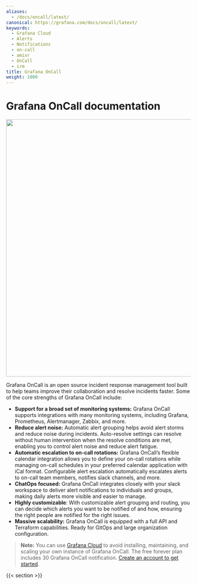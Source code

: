```yaml
---
aliases:
  - /docs/oncall/latest/
canonical: https://grafana.com/docs/oncall/latest/
keywords:
  - Grafana Cloud
  - Alerts
  - Notifications
  - on-call
  - amixr
  - OnCall
  - irm
title: Grafana OnCall
weight: 1000
---
```


# Grafana OnCall documentation

<img src="/static/img/docs/oncall/oncall-logo.png" class="no-shadow" width="700px">


Grafana OnCall is an open source incident response management tool built to help teams improve their collaboration and resolve incidents faster. Some of the core strengths of Grafana OnCall include:

- **Support for a broad set of monitoring systems:** Grafana OnCall supports integrations with many monitoring systems, including Grafana, Prometheus, Alertmanager, Zabbix, and more. 
- **Reduce alert noise:** Automatic alert grouping helps avoid alert storms and reduce noise during incidents. Auto-resolve settings can resolve without human intervention when the resolve conditions are met, enabling you to control alert noise and reduce alert fatigue. 
- **Automatic escalation to on-call rotations:** Grafana OnCall’s flexible calendar integration allows you to define your on-call rotations while managing on-call schedules in your preferred calendar application with iCal format. Configurable alert escalation automatically escalates alerts to on-call team members, notifies slack channels, and more. 
- **ChatOps focused:** Grafana OnCall integrates closely with your slack workspace to deliver alert notifications to individuals and groups, making daily alerts more visible and easier to manage.
- **Highly customizable**: With customizable alert grouping and routing, you can decide which alerts you want to be notified of and how, ensuring the right people are notified for the right issues. 
- **Massive scalability:** Grafana OnCall is equipped with a full API and Terraform capabilities. Ready for GitOps and large organization configuration. 


> **Note:** You can use [Grafana Cloud](https://grafana.com/products/cloud/?plcmt=nav-products-cta1&cta=cloud) to avoid installing, maintaining, and scaling your own instance of Grafana OnCall. The free forever plan includes 30 Grafana OnCall notification. [Create an account to get started](https://grafana.com/auth/sign-up/create-user?pg=oncall&plcmt=hero-btn-1).

{{< section >}}
